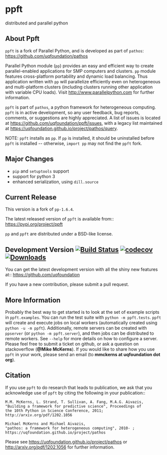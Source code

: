 ppft
====
distributed and parallel python

About Ppft
----------
``ppft`` is a fork of Parallel Python, and is developed as part of ``pathos``: https://github.com/uqfoundation/pathos

Parallel Python module (``pp``) provides an easy and efficient way to create parallel-enabled applications for SMP computers and clusters. ``pp`` module features cross-platform portability and dynamic load balancing. Thus application written with ``pp`` will parallelize efficiently even on heterogeneous and multi-platform clusters (including clusters running other application with variable CPU loads). Visit http://www.parallelpython.com for further information.

``ppft`` is part of ``pathos``, a python framework for heterogeneous computing.
``ppft`` is in active development, so any user feedback, bug reports, comments,
or suggestions are highly appreciated.  A list of issues is located at https://github.com/uqfoundation/ppft/issues, with a legacy list maintained at https://uqfoundation.github.io/project/pathos/query.

NOTE: ``ppft`` installs as ``pp``. If ``pp`` is installed, it should be uninstalled before ``ppft`` is installed -- otherwise, ``import pp`` may not find the ``ppft`` fork.


Major Changes
-------------
* ``pip`` and ``setuptools`` support
* support for python 3
* enhanced serialization, using ``dill.source``


Current Release
---------------
This version is a fork of ``pp-1.6.4``.

The latest released version of ``ppft`` is available from::
    https://pypi.org/project/ppft

``pp`` and ``ppft`` are distributed under a BSD-like license.


Development Version
[![Build Status](https://travis-ci.com/uqfoundation/ppft.svg?label=build&logo=travis&branch=master)](https://travis-ci.com/uqfoundation/ppft)
[![codecov](https://codecov.io/gh/uqfoundation/ppft/branch/master/graph/badge.svg)](https://codecov.io/gh/uqfoundation/ppft)
[![Downloads](https://pepy.tech/badge/ppft)](https://pepy.tech/project/ppft)
-------------------
You can get the latest development version with all the shiny new features at::
    https://github.com/uqfoundation

If you have a new contribution, please submit a pull request.


More Information
----------------
Probably the best way to get started is to look at the set of example scripts
in ``ppft.examples``. You can run the test suite with ``python -m ppft.tests``.
``ppft`` will create and execute jobs on local workers (automatically created
using ``python -u -m ppft``). Additionally, remote servers can be created with 
``ppserver`` (or ``python -m ppft.server``), and then jobs can be distributed
to remote workers. See ``--help`` for more details on how to configure a server.
Please feel free to submit a ticket on github, or ask a question on
stackoverflow (**@Mike McKerns**).  If you would like to share how you use
``ppft`` in your work, please send an email (to **mmckerns at uqfoundation dot org**).


Citation
--------
If you use ``ppft`` to do research that leads to publication, we ask that you
acknowledge use of ``ppft`` by citing the following in your publication::

    M.M. McKerns, L. Strand, T. Sullivan, A. Fang, M.A.G. Aivazis,
    "Building a framework for predictive science", Proceedings of
    the 10th Python in Science Conference, 2011;
    http://arxiv.org/pdf/1202.1056

    Michael McKerns and Michael Aivazis,
    "pathos: a framework for heterogeneous computing", 2010- ;
    https://uqfoundation.github.io/project/pathos

Please see https://uqfoundation.github.io/project/pathos or
http://arxiv.org/pdf/1202.1056 for further information.

